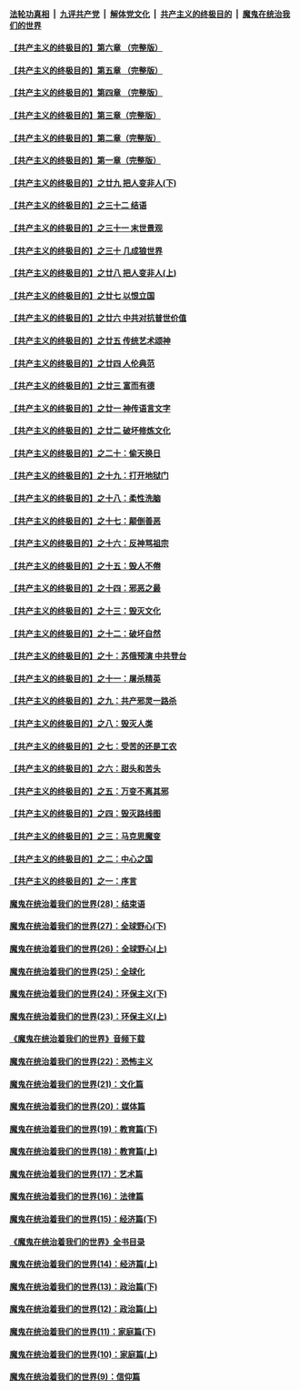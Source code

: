 ####  [法轮功真相](../../../../basic/blob/master/README.md?t=08162052) &nbsp;|&nbsp; [九评共产党](../../../../9ping.md/blob/master/README.md?t=08162052) &nbsp;|&nbsp; [解体党文化](../../../../jtdwh.md/blob/master/README.md?t=08162052)  &nbsp;|&nbsp; [共产主义的终极目的](../../../../gczydzjmd.md/blob/master/README.md?t=08162052) &nbsp;|&nbsp; [魔鬼在统治我们的世界](../../../../mgztzwmdsj.md/blob/master/README.md?t=08162052) 

#### [【共产主义的终极目的】第六章 （完整版）](../pages/nsc422/n11428913.md?t=08162052) 

#### [【共产主义的终极目的】第五章 （完整版）](../pages/nsc422/n11428912.md?t=08162052) 

#### [【共产主义的终极目的】第四章 （完整版）](../pages/nsc422/n11428907.md?t=08162052) 

#### [【共产主义的终极目的】第三章（完整版）](../pages/nsc422/n11428848.md?t=08162052) 

#### [【共产主义的终极目的】第二章（完整版）](../pages/nsc422/n11428831.md?t=08162052) 

#### [【共产主义的终极目的】第一章（完整版）](../pages/nsc422/n11417651.md?t=08162052) 

#### [【共产主义的终极目的】之廿九 把人变非人(下)](../pages/nsc422/n11344140.md?t=08162052) 

#### [【共产主义的终极目的】之三十二 结语](../pages/nsc422/n11360535.md?t=08162052) 

#### [【共产主义的终极目的】之三十一 末世景观](../pages/nsc422/n11351129.md?t=08162052) 

#### [【共产主义的终极目的】之三十 几成狼世界](../pages/nsc422/n11348280.md?t=08162052) 

#### [【共产主义的终极目的】之廿八 把人变非人(上)](../pages/nsc422/n11340492.md?t=08162052) 

#### [【共产主义的终极目的】之廿七 以恨立国](../pages/nsc422/n11336944.md?t=08162052) 

#### [【共产主义的终极目的】之廿六 中共对抗普世价值](../pages/nsc422/n11324785.md?t=08162052) 

#### [【共产主义的终极目的】之廿五 传统艺术颂神](../pages/nsc422/n11296396.md?t=08162052) 

#### [【共产主义的终极目的】之廿四 人伦典范](../pages/nsc422/n11296397.md?t=08162052) 

#### [【共产主义的终极目的】之廿三 富而有德](../pages/nsc422/n11283598.md?t=08162052) 

#### [【共产主义的终极目的】之廿一 神传语言文字](../pages/nsc422/n11263265.md?t=08162052) 

#### [【共产主义的终极目的】之廿二 破坏修炼文化](../pages/nsc422/n11245728.md?t=08162052) 

#### [【共产主义的终极目的】之二十：偷天换日](../pages/nsc422/n11238846.md?t=08162052) 

#### [【共产主义的终极目的】之十九：打开地狱门](../pages/nsc422/n11206376.md?t=08162052) 

#### [【共产主义的终极目的】之十八：柔性洗脑](../pages/nsc422/n11199994.md?t=08162052) 

#### [【共产主义的终极目的】之十七：颠倒善恶](../pages/nsc422/n11179782.md?t=08162052) 

#### [【共产主义的终极目的】之十六：反神骂祖宗](../pages/nsc422/n11166798.md?t=08162052) 

#### [【共产主义的终极目的】之十五：毁人不倦](../pages/nsc422/n11166792.md?t=08162052) 

#### [【共产主义的终极目的】之十四：邪恶之最](../pages/nsc422/n11150249.md?t=08162052) 

#### [【共产主义的终极目的】之十三：毁灭文化](../pages/nsc422/n11135227.md?t=08162052) 

#### [【共产主义的终极目的】之十二：破坏自然](../pages/nsc422/n11135214.md?t=08162052) 

#### [【共产主义的终极目的】之十：苏俄预演 中共登台](../pages/nsc422/n11118424.md?t=08162052) 

#### [【共产主义的终极目的】之十一：屠杀精英](../pages/nsc422/n11118442.md?t=08162052) 

#### [【共产主义的终极目的】之九：共产邪灵一路杀](../pages/nsc422/n11114139.md?t=08162052) 

#### [【共产主义的终极目的】之八：毁灭人类](../pages/nsc422/n11108503.md?t=08162052) 

#### [【共产主义的终极目的】之七：受苦的还是工农](../pages/nsc422/n11101809.md?t=08162052) 

#### [【共产主义的终极目的】之六：甜头和苦头](../pages/nsc422/n11096971.md?t=08162052) 

#### [【共产主义的终极目的】之五：万变不离其邪](../pages/nsc422/n11091285.md?t=08162052) 

#### [【共产主义的终极目的】之四：毁灭路线图](../pages/nsc422/n11086284.md?t=08162052) 

#### [【共产主义的终极目的】之三：马克思魔变](../pages/nsc422/n11061941.md?t=08162052) 

#### [【共产主义的终极目的】之二：中心之国](../pages/nsc422/n11047728.md?t=08162052) 

#### [【共产主义的终极目的】之一：序言](../pages/nsc422/n11086077.md?t=08162052) 

#### [魔鬼在统治着我们的世界(28)：结束语](../pages/nsc422/n10936246.md?t=08162052) 

#### [魔鬼在统治着我们的世界(27)：全球野心(下)](../pages/nsc422/n10928319.md?t=08162052) 

#### [魔鬼在统治着我们的世界(26)：全球野心(上)](../pages/nsc422/n10900318.md?t=08162052) 

#### [魔鬼在统治着我们的世界(25)：全球化](../pages/nsc422/n10788205.md?t=08162052) 

#### [魔鬼在统治着我们的世界(24)：环保主义(下)](../pages/nsc422/n10695307.md?t=08162052) 

#### [魔鬼在统治着我们的世界(23)：环保主义(上)](../pages/nsc422/n10688613.md?t=08162052) 

#### [《魔鬼在统治着我们的世界》音频下载](../pages/nsc422/n10635553.md?t=08162052) 

#### [魔鬼在统治着我们的世界(22)：恐怖主义](../pages/nsc422/n10614727.md?t=08162052) 

#### [魔鬼在统治着我们的世界(21)：文化篇](../pages/nsc422/n10597706.md?t=08162052) 

#### [魔鬼在统治着我们的世界(20)：媒体篇](../pages/nsc422/n10586579.md?t=08162052) 

#### [魔鬼在统治着我们的世界(19)：教育篇(下)](../pages/nsc422/n10564808.md?t=08162052) 

#### [魔鬼在统治着我们的世界(18)：教育篇(上)](../pages/nsc422/n10526970.md?t=08162052) 

#### [魔鬼在统治着我们的世界(17)：艺术篇](../pages/nsc422/n10499093.md?t=08162052) 

#### [魔鬼在统治着我们的世界(16)：法律篇](../pages/nsc422/n10485969.md?t=08162052) 

#### [魔鬼在统治着我们的世界(15)：经济篇(下)](../pages/nsc422/n10469975.md?t=08162052) 

#### [《魔鬼在统治着我们的世界》全书目录](../pages/nsc422/n10464261.md?t=08162052) 

#### [魔鬼在统治着我们的世界(14)：经济篇(上)](../pages/nsc422/n10457370.md?t=08162052) 

#### [魔鬼在统治着我们的世界(13)：政治篇(下)](../pages/nsc422/n10448270.md?t=08162052) 

#### [魔鬼在统治着我们的世界(12)：政治篇(上)](../pages/nsc422/n10444576.md?t=08162052) 

#### [魔鬼在统治着我们的世界(11)：家庭篇(下)](../pages/nsc422/n10440961.md?t=08162052) 

#### [魔鬼在统治着我们的世界(10)：家庭篇(上)](../pages/nsc422/n10435448.md?t=08162052) 

#### [魔鬼在统治着我们的世界(9)：信仰篇](../pages/nsc422/n10432159.md?t=08162052) 

